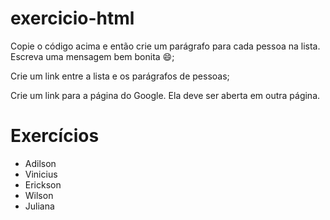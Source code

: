 # exercicio-html
Copie o código acima e então crie um parágrafo para cada pessoa na lista. Escreva uma mensagem bem bonita 😄;

Crie um link entre a lista e os parágrafos de pessoas;

Crie um link para a página do Google. Ela deve ser aberta em outra página.



<!DOCTYPE html>
<html lang="pt-br">
  <head>
    <meta charset="UTF-8">
    <title>HTML</title>
  </head>
  <body>
    <h1>Exercícios</h1>
      <ul>
        <li>Adilson</li>
        <li>Vinicius</li>
        <li>Erickson</li>
        <li>Wilson</li>
        <li>Juliana</li>
      </ul>
  </body>
</html>